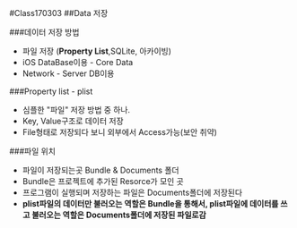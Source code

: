 #Class170303
##Data 저장

###데이터 저장 방법
- 파일 저장 (**Property List**,SQLite, 아카이빙)
- iOS DataBase이용 - Core Data
- Network - Server DB이용

###Property list - plist

- 심플한 "파일" 저장 방법 중 하나.
- Key, Value구조로 데이터 저장
- File형태로 저장되다 보니 외부에서 Access가능(보안 취약)

###파일 위치
- 파일이 저장되는곳 Bundle & Documents 폴더
- Bundle은 프로젝트에 추가된 Resorce가 모인 곳
- 프로그램이 실행되며 저장하는 파일은 Documents폴더에 저장된다
- **plist파일의 데이터만 불러오는 역할은 Bundle을 통해서, plist파일에 데이터를 쓰고 불러오는 역할은 Documents폴더에 저장된 파일로감**

